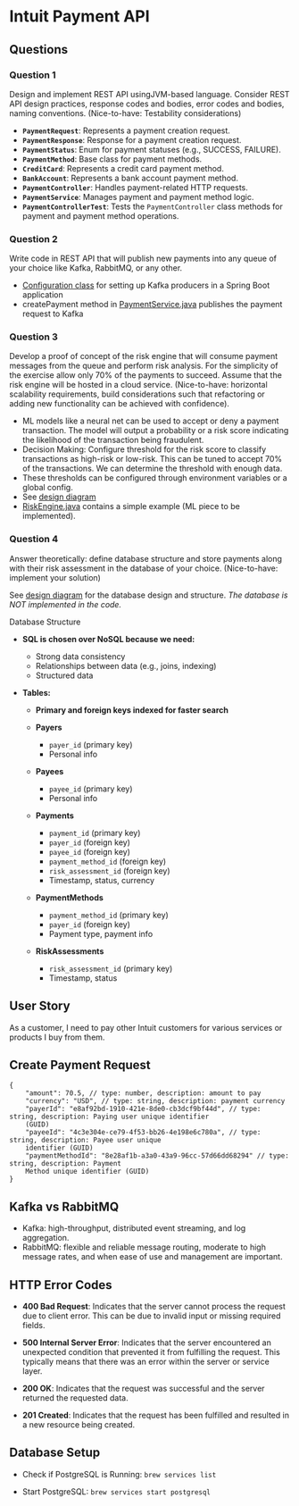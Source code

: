 # Intuit Payment API

## Questions

### Question 1
Design and implement REST API usingJVM-based language. Consider REST API design practices, response codes and bodies, error codes and bodies, naming conventions.
(Nice-to-have: Testability considerations)
- **`PaymentRequest`**: Represents a payment creation request.
- **`PaymentResponse`**: Response for a payment creation request.
- **`PaymentStatus`**: Enum for payment statuses (e.g., SUCCESS, FAILURE).
- **`PaymentMethod`**: Base class for payment methods.
- **`CreditCard`**: Represents a credit card payment method.
- **`BankAccount`**: Represents a bank account payment method.
- **`PaymentController`**: Handles payment-related HTTP requests.
- **`PaymentService`**: Manages payment and payment method logic.
- **`PaymentControllerTest`**: Tests the `PaymentController` class methods for payment and payment method operations.

### Question 2
Write code in REST API that will publish new payments into any queue of your choice like Kafka, RabbitMQ, or any other.
- [Configuration class](src/main/java/com/intuit/PaymentAPI/config/KafkaConfig.java) for setting up Kafka producers in a Spring Boot application
- createPayment method in [PaymentService.java](src/main/java/com/intuit/PaymentAPI/service/PaymentService.java) publishes the payment request to Kafka

### Question 3
Develop a proof of concept of the risk engine that will consume payment messages from the queue and perform risk analysis. For the simplicity of the exercise allow only 70% of the payments to succeed. Assume that the risk engine will be hosted in a cloud service.
(Nice-to-have: horizontal scalability requirements, build considerations such that refactoring or adding new functionality can be achieved with confidence).
- ML models like a neural net can be used to accept or deny a payment transaction. The model will output a probability or a risk score indicating the likelihood of the transaction being fraudulent. 
- Decision Making: Configure threshold for the risk score to classify transactions as high-risk or low-risk. This can be tuned to accept 70% of the transactions. We can determine the threshold with enough data. 
- These thresholds can be configured through environment variables or a global config. 
- See [design diagram](Design.drawio.png) 
- [RiskEngine.java](src/main/java/com/intuit/PaymentAPI/riskengine/RiskEngine.java) contains a simple example (ML piece to be implemented).

### Question 4
Answer theoretically: define database structure and store payments along with their risk assessment in the database of your choice.
(Nice-to-have: implement your solution)

See [design diagram](Design.drawio.png) for the database design and structure. *The database is NOT implemented in the code.* 

Database Structure

- **SQL is chosen over NoSQL because we need:**
  - Strong data consistency
  - Relationships between data (e.g., joins, indexing)
  - Structured data

- **Tables:**
  - **Primary and foreign keys indexed for faster search**

  - **Payers**
    - `payer_id` (primary key)
    - Personal info

  - **Payees**
    - `payee_id` (primary key)
    - Personal info

  - **Payments**
    - `payment_id` (primary key)
    - `payer_id` (foreign key)
    - `payee_id` (foreign key)
    - `payment_method_id` (foreign key)
    - `risk_assessment_id` (foreign key)
    - Timestamp, status, currency

  - **PaymentMethods**
    - `payment_method_id` (primary key)
    - `payer_id` (foreign key)
    - Payment type, payment info

  - **RiskAssessments**
    - `risk_assessment_id` (primary key)
    - Timestamp, status

## User Story

As a customer, I need to pay other Intuit customers for various services or products I buy from them.

## Create Payment Request

```
{
    "amount": 70.5, // type: number, description: amount to pay
    "currency": "USD", // type: string, description: payment currency
    "payerId": "e8af92bd-1910-421e-8de0-cb3dcf9bf44d", // type: string, description: Paying user unique identifier
    (GUID)
    "payeeId": "4c3e304e-ce79-4f53-bb26-4e198e6c780a", // type: string, description: Payee user unique
    identifier (GUID)
    "paymentMethodId": "8e28af1b-a3a0-43a9-96cc-57d66dd68294" // type: string, description: Payment
    Method unique identifier (GUID)
}
```

## Kafka vs RabbitMQ

- Kafka: high-throughput, distributed event streaming, and log aggregation.
- RabbitMQ: flexible and reliable message routing, moderate to high message rates, and when ease of use and management are important. 


## HTTP Error Codes 

- **400 Bad Request**: Indicates that the server cannot process the request due to client error. This can be due to invalid input or missing required fields.

- **500 Internal Server Error**: Indicates that the server encountered an unexpected condition that prevented it from fulfilling the request. This typically means that there was an error within the server or service layer.

- **200 OK**: Indicates that the request was successful and the server returned the requested data.

- **201 Created**: Indicates that the request has been fulfilled and resulted in a new resource being created.

## Database Setup

- Check if PostgreSQL is Running: `brew services list`

- Start PostgreSQL: `brew services start postgresql`

